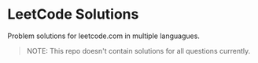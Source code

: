 # LeetCode Solutions
Problem solutions for leetcode.com in multiple languagues.
>NOTE: This repo doesn't contain solutions for all questions currently.